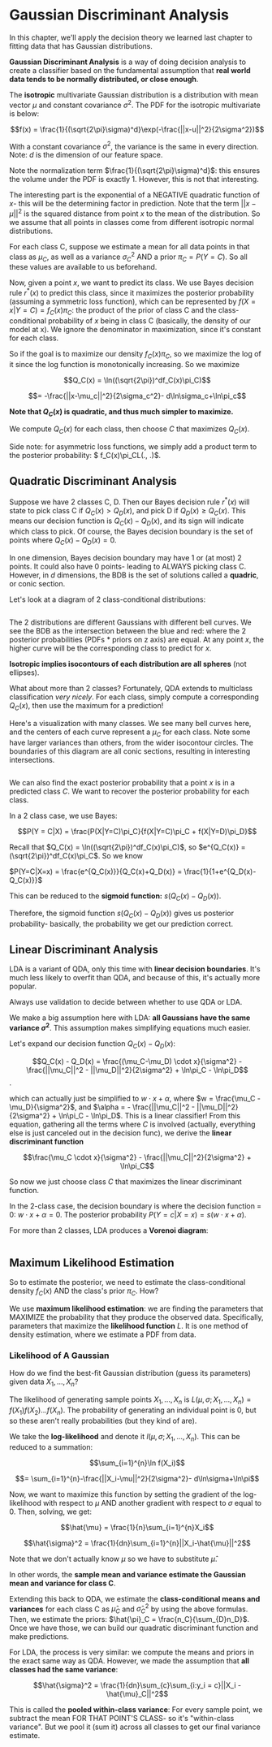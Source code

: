 Gaussian Discriminant Analysis
===============================

In this chapter, we'll apply the decision theory we learned last chapter to fitting data that has Gaussian distributions. 

**Gaussian Discriminant Analysis** is a way of doing decision analysis to create a classifier based on the fundamental assumption that **real world data tends to be normally distributed, or close enough**. 

The **isotropic** multivariate Gaussian distribution is a distribution with mean vector $\mu$ and constant covariance $\sigma^2$. The PDF for the isotropic multivariate is below: 

$$f(x) = \frac{1}{(\sqrt{2\pi}\sigma)^d}\exp(-\frac{||x-u||^2}{2\sigma^2})$$

With a constant covariance $\sigma^2$, the variance is the same in every direction. Note: $d$ is the dimension of our feature space. 

Note the normalization term $\frac{1}{(\sqrt{2\pi}\sigma)^d}$: this ensures the volume under the PDF is exactly 1. However, this is not that interesting.

The interesting part is the exponential of a NEGATIVE quadratic function of $x$- this will be the determining factor in prediction. Note that the term $||x-\mu||^2$ is the squared distance from point $x$ to the mean of the distribution. So we assume that all points in classes come from different isotropic normal distributions. 

For each class C, suppose we estimate a mean for all data points in that class as $\mu_C$, as well as a variance $\sigma_C^2$ AND a prior $\pi_C = P(Y = C)$. So all these values are available to us beforehand. 	

Now, given a point $x$, we want to predict its class. We use Bayes decision rule $r^*(x)$ to predict this class, since it maximizes the posterior probability (assuming a symmetric loss function), which can be represented by $f(X=x|Y=C) = f_C(x)\pi_C$: the product of the prior of class C and the class-conditional probability of $x$ being in class C (basically, the density of our model at x). We ignore the denominator in maximization, since it's constant for each class.

So if the goal is to maximize our density $f_C(x)\pi_C$, so we maximize the log of it since the log function is monotonically increasing. So we maximize

$$Q_C(x) = \ln((\sqrt{2\pi})^df_C(x)\pi_C)$$

$$= -\frac{||x-\mu_c||^2}{2\sigma_c^2}- d\ln\sigma_c+\ln\pi_c$$ 

**Note that $Q_C(x)$ is quadratic, and thus much simpler to maximize.**

We compute $Q_C(x)$ for each class, then choose $C$ that maximizes $Q_C(x)$. 

Side note: for asymmetric loss functions, we simply add a product term to the posterior probability: $ f_C(x)\pi_CL(., .)$. 

## Quadratic Discriminant Analysis

Suppose we have 2 classes C, D. Then our Bayes decision rule $r^*(x)$ will state to pick class C if $Q_C(x) > Q_D(x)$, and pick D if $Q_D(x) \ge Q_C(x)$. This means our decision function is $Q_C(x) - Q_D(x)$, and its sign will indicate which class to pick. Of course, the Bayes decision boundary is the set of points where $Q_C(x) - Q_D(x) = 0$. 

In one dimension, Bayes decision boundary may have 1 or (at most) 2 points. It could also have 0 points- leading to ALWAYS picking class C. However, in $d$ dimensions, the BDB is the set of solutions called a **quadric**, or conic section. 

Let's look at a diagram of 2 class-conditional distributions: 

```{image} pictures/classconds.png
```

The 2 distributions are different Gaussians with different bell curves. We see the BDB as the intersection between the blue and red: where the 2 posterior probabilities (PDFs * priors on z axis) are equal. At any point $x$, the higher curve will be the corresponding class to predict for $x$. 

**Isotropic implies isocontours of each distribution are all spheres** (not ellipses). 

What about more than 2 classes? Fortunately, QDA extends to multiclass classification *very nicely*. For each class, simply compute a corresponding $Q_C(x)$, then use the maximum for a prediction!

Here's a visualization with many classes. We see many bell curves here, and the centers of each curve represent a $\mu_C$ for each class. Note some have larger variances than others, from the wider isocontour circles. The boundaries of this diagram are all conic sections, resulting in interesting intersections. 

```{image} pictures/isocontours.png
```

We can also find the exact posterior probability that a point $x$ is in a predicted class $C$. We want to recover the posterior probability for each class. 

In a 2 class case, we use Bayes:

$$P(Y = C|X) = \frac{P(X|Y=C)\pi_C}{f(X|Y=C)\pi_C + f(X|Y=D)\pi_D}$$

Recall that $Q_C(x) = \ln((\sqrt{2\pi})^df_C(x)\pi_C)$, so $e^{Q_C(x)} = (\sqrt{2\pi})^df_C(x)\pi_C$. So we know

$P(Y=C|X=x) = \frac{e^{Q_C(x)}}{Q_C(x)+Q_D(x)} = \frac{1}{1+e^{Q_D(x)-Q_C(x)}}$

This can be reduced to the **sigmoid function:** $s(Q_C(x) - Q_D(x))$.

Therefore, the sigmoid function $s(Q_C(x) - Q_D(x))$ gives us posterior probability- basically, the probability we get our prediction correct. 

## Linear Discriminant Analysis 

LDA is a variant of QDA, only this time with **linear decision boundaries**. It's much less likely to overfit than QDA, and because of this, it's actually more popular. 

Always use validation to decide between whether to use QDA or LDA. 

We make a big assumption here with LDA: **all Gaussians have the same variance $\sigma^2$**. This assumption makes simplifying equations much easier. 

Let's expand our decision function $Q_C(x) - Q_D(x)$:

$$Q_C(x) - Q_D(x) = \frac{(\mu_C-\mu_D) \cdot x}{\sigma^2} - \frac{||\mu_C||^2 - ||\mu_D||^2}{2\sigma^2} + \ln\pi_C - \ln\pi_D$$.

which can actually just be simplified to $w \cdot x + \alpha$, where $w = \frac{\mu_C - \mu_D}{\sigma^2}$, and $\alpha = - \frac{||\mu_C||^2 - ||\mu_D||^2}{2\sigma^2} + \ln\pi_C - \ln\pi_D$. This is a linear classifier! From this equation, gathering all the terms where $C$ is involved (actually, everything else is just canceled out in the decision func), we derive the **linear discriminant function**

$$\frac{\mu_C \cdot x}{\sigma^2} - \frac{||\mu_C||^2}{2\sigma^2} + \ln\pi_C$$

So now we just choose class $C$ that maximizes the linear discriminant function. 

In the 2-class case, the decision boundary is where the decision function = 0: $w \cdot x + \alpha = 0$. The posterior probability $P(Y=c|X=x) = s(w \cdot x + \alpha)$. 

For more than 2 classes, LDA produces a **Vorenoi diagram**:

```{image} pictures/vorenoi.png
```

## Maximum Likelihood Estimation

So to estimate the posterior, we need to estimate the class-conditional density $f_C(x)$ AND the class's prior $\pi_C$. How? 

We use **maximum likelihood estimation**: we are finding the parameters that MAXIMIZE the probability that they produce the observed data. Specifically, parameters that maximize the **likelihood function** $L$. It is one method of density estimation, where we estimate a PDF from data. 

### Likelihood of A Gaussian

How do we find the best-fit Gaussian distribution (guess its parameters) given data $X_1, ..., X_n$? 

The likelihood of generating sample points $X_1,...,X_n$ is $L(\mu, \sigma; X_1, ..., X_n) = f(X_1)f(X_2)...f(X_n)$. The probability of generating an individual point is 0, but so these aren't really probabilities (but they kind of are). 

We take the **log-likelihood** and denote it $l(\mu, \sigma; X_1, ..., X_n)$. This can be reduced to a summation: 

$$\sum_{i=1}^{n}\ln f(X_i)$$

$$= \sum_{i=1}^{n}-\frac{||X_i-\mu||^2}{2\sigma^2}- d\ln\sigma+\ln\pi$$

Now, we want to maximize this function by setting the gradient of the log-likelihood with respect to $\mu$ AND another gradient with respect to $\sigma$ equal to 0. Then, solving, we get: 

$$\hat{\mu} = \frac{1}{n}\sum_{i=1}^{n}X_i$$

$$\hat{\sigma}^2 = \frac{1}{dn}\sum_{i=1}^{n}||X_i-\hat{\mu}||^2$$

Note that we don't actually know $\mu$ so we have to substitute $\hat{\mu}$.

In other words, the **sample mean and variance estimate the Gaussian mean and variance for class C**. 

Extending this back to QDA, we estimate the **class-conditional means and variances** for each class C as $\hat{\mu}_C$ and $\hat{\sigma}_C^2$ by using the above formulas. Then, we estimate the priors: $\hat{\pi}_C = \frac{n_C}{\sum_{D}n_D}$. Once we have those, we can build our quadratic discriminant function and make predictions.

For LDA, the process is very similar: we compute the means and priors in the exact same way as QDA. However, we made the assumption that **all classes had the same variance**:

$$\hat{\sigma}^2 = \frac{1}{dn}\sum_{c}\sum_{i:y_i = c}||X_i - \hat{\mu}_C||^2$$

This is called the **pooled within-class variance**: For every sample point, we subtract the mean FOR THAT POINT'S CLASS- so it's "within-class variance". But we pool it (sum it) across all classes to get our final variance estimate.  